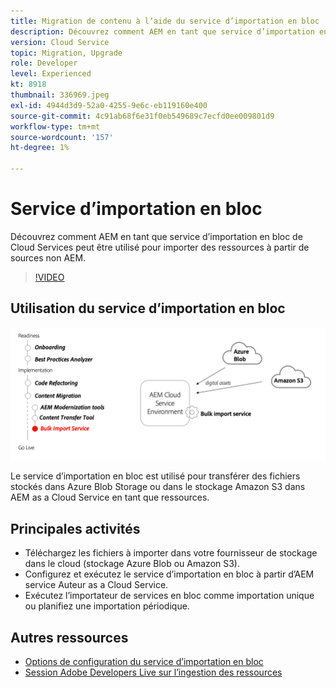 ```yaml
---
title: Migration de contenu à l’aide du service d’importation en bloc
description: Découvrez comment AEM en tant que service d’importation en bloc de Cloud Services peut être utilisé pour importer des ressources à partir de sources non AEM.
version: Cloud Service
topic: Migration, Upgrade
role: Developer
level: Experienced
kt: 8918
thumbnail: 336969.jpeg
exl-id: 4944d3d9-52a0-4255-9e6c-eb119160e400
source-git-commit: 4c91ab68f6e31f0eb549689c7ecfd0ee009801d9
workflow-type: tm+mt
source-wordcount: '157'
ht-degree: 1%

---
```


# Service d’importation en bloc

Découvrez comment AEM en tant que service d’importation en bloc de Cloud Services peut être utilisé pour importer des ressources à partir de sources non AEM.

>[!VIDEO](https://video.tv.adobe.com/v/336969?quality=12&learn=on)

## Utilisation du service d’importation en bloc

![Cycle de vie du service d’importation en bloc](../assets/bulk-import-service.png)

Le service d’importation en bloc est utilisé pour transférer des fichiers stockés dans Azure Blob Storage ou dans le stockage Amazon S3 dans AEM as a Cloud Service en tant que ressources.

## Principales activités

+ Téléchargez les fichiers à importer dans votre fournisseur de stockage dans le cloud (stockage Azure Blob ou Amazon S3).
+ Configurez et exécutez le service d’importation en bloc à partir d’AEM service Auteur as a Cloud Service.
+ Exécutez l’importateur de services en bloc comme importation unique ou planifiez une importation périodique.

## Autres ressources

+ [Options de configuration du service d’importation en bloc](https://experienceleague.adobe.com/docs/experience-manager-cloud-service/content/assets/manage/add-assets.html#configure-bulk-ingestor-tool)
+ [Session Adobe Developers Live sur l’ingestion des ressources](https://experienceleague.adobe.com/docs/adobe-developers-live-events/events/2021/feb2021/asset-bulk-ingestion.html)


